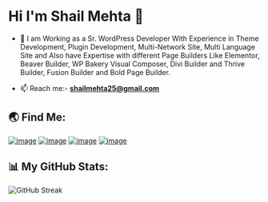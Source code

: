 <h1 align="left">Hi I'm Shail Mehta 👋</h1>

- 🌱 I am Working as a Sr. WordPress Developer With Experience in Theme Development, Plugin Development, Multi-Network Site, Multi Language Site and Also have Expertise with different Page Builders Like Elementor, Beaver Builder, WP Bakery Visual Composer, Divi Builder and Thrive Builder, Fusion Builder and Bold Page Builder.

- 📫 Reach me:- **shailmehta25@gmail.com**

<h2 align="left">🌏 Find Me:</h2>
<div align="left">
     
[![image](https://img.shields.io/badge/LinkedIn-0077B5?style=for-the-badge&logo=linkedin&logoColor=white)](https://in.linkedin.com/in/shailmehta25)
[![image](https://img.shields.io/badge/-WordPress-blue?style=for-the-badge&logo=wordpress&logoColor=white)](https://profiles.wordpress.org/shailu25/) 
[![image](https://img.shields.io/badge/Github-black?style=for-the-badge&logo=github&logoColor=white)](https://github.com/shail-mehta)
[![image](https://img.shields.io/badge/Gmail-D14836?style=for-the-badge&logo=gmail&logoColor=white)](mailto:shailmehta25@gmail.com)

</div>

<h2 align="left">📊 My GitHub Stats:</h2>

<div>
     
![GitHub Streak](https://github-readme-streak-stats-eight.vercel.app/?user=shail-mehta&theme=algolia)

</div>

